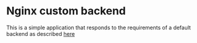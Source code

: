# Nginx custom backend

This is a simple application that responds to the requirements of a default backend as described [here](https://kubernetes.github.io/ingress-nginx/user-guide/default-backend/)
